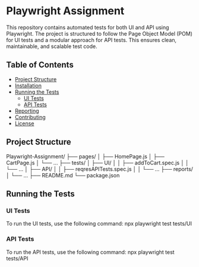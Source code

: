 # Playwright Assignment

This repository contains automated tests for both UI and API using Playwright. The project is structured to follow the Page Object Model (POM) for UI tests and a modular approach for API tests. This ensures clean, maintainable, and scalable test code.

## Table of Contents

- [Project Structure](#project-structure)
- [Installation](#installation)
- [Running the Tests](#running-the-tests)
  - [UI Tests](#ui-tests)
  - [API Tests](#api-tests)
- [Reporting](#reporting)
- [Contributing](#contributing)
- [License](#license)

## Project Structure

Playwright-Assignment/
├── pages/
│ ├── HomePage.js
│ ├── CartPage.js
│ └── ...
├── tests/
│ ├── UI/
│ │ ├── addToCart.spec.js
│ │ └── ...
│ ├── API/
│ │ ├── reqresAPITests.spec.js
│ │ └── ...
├── reports/
│ └── ...
├── README.md
└── package.json

## Running the Tests

### UI Tests

To run the UI tests, use the following command:
npx playwright test tests/UI

### API Tests

To run the API tests, use the following command:
npx playwright test tests/API

